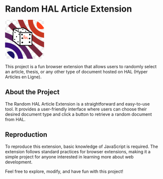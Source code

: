 # Random HAL Article Extension

![HAL Random Extansion](icons/icon128.png)

This project is a fun browser extension that allows users to randomly select an article, thesis, or any other type of document hosted on HAL (Hyper Articles en Ligne).


## About the Project

The Random HAL Article Extension is a straightforward and easy-to-use tool. It provides a user-friendly interface where users can choose their desired document type and click a button to retrieve a random document from HAL. 

## Reproduction

To reproduce this extension, basic knowledge of JavaScript is required. The extension follows standard practices for browser extensions, making it a simple project for anyone interested in learning more about web development.

Feel free to explore, modify, and have fun with this project!
